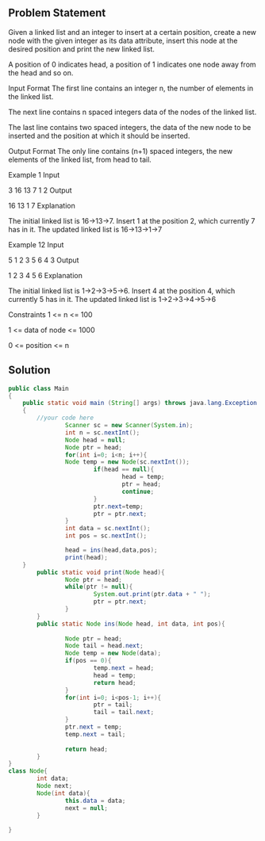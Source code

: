 ## Problem Statement

Given a linked list and an integer to insert at a certain position, create a new node with the given integer as its data attribute, insert this node at the desired position and print the new linked list.

A position of 0 indicates head, a position of 1 indicates one node away from the head and so on.

Input Format
The first line contains an integer n, the number of elements in the linked list.

The next line contains n spaced integers data of the nodes of the linked list.

The last line contains two spaced integers, the data of the new node to be inserted and the position at which it should be inserted.

Output Format
The only line contains (n+1) spaced integers, the new elements of the linked list, from head to tail.

Example 1
Input

3 
16 13 7 
1 2
Output

16 13 1 7
Explanation

The initial linked list is 16->13->7. Insert 1 at the position 2, which currently 7 has in it. The updated linked list is 16->13->1->7

Example 12
Input

5
1 2 3 5 6 
4 3
Output

1 2 3 4 5 6
Explanation

The initial linked list is 1->2->3->5->6. Insert 4 at the position 4, which currently 5 has in it. The updated linked list is 1->2->3->4->5->6

Constraints
1 <= n <= 100

1 <= data of node <= 1000

0 <= position <= n

## Solution

```java
public class Main
{
	public static void main (String[] args) throws java.lang.Exception
	{
		//your code here
                Scanner sc = new Scanner(System.in);
                int n = sc.nextInt();
                Node head = null;
                Node ptr = head;
                for(int i=0; i<n; i++){
                Node temp = new Node(sc.nextInt());
                        if(head == null){
                                head = temp;
                                ptr = head;
                                continue;
                        }
                        ptr.next=temp;
                        ptr = ptr.next; 
                }
                int data = sc.nextInt();
                int pos = sc.nextInt();

                head = ins(head,data,pos);
                print(head);
	}
        public static void print(Node head){
                Node ptr = head;
                while(ptr != null){
                        System.out.print(ptr.data + " ");
                        ptr = ptr.next;
                }
        }
        public static Node ins(Node head, int data, int pos){
                
                Node ptr = head;
                Node tail = head.next;
                Node temp = new Node(data);
                if(pos == 0){
                        temp.next = head;
                        head = temp;
                        return head;
                }
                for(int i=0; i<pos-1; i++){
                        ptr = tail;
                        tail = tail.next;
                }
                ptr.next = temp;
                temp.next = tail;
               
                return head;
        }
}
class Node{
        int data;
        Node next;
        Node(int data){
                this.data = data;
                next = null;
        }
        
}
```
